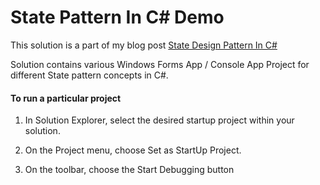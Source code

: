 # State Pattern In C# Demo

This solution is a part of my blog post [State Design Pattern In C#](https://kudchikarsk.com/state-pattern-csharp/)


Solution contains various Windows Forms App / Console App Project for different State pattern concepts in C#.


#### To run a particular project

  1. In Solution Explorer, select the desired startup project within your solution.

  2. On the Project menu, choose Set as StartUp Project.

  3. On the toolbar, choose the Start Debugging button
